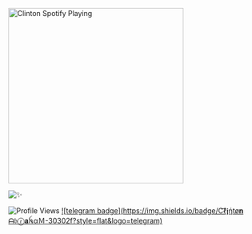 [<img src="https://now-playing-codestackr.vercel.app/api/spotify-playing" alt="Clinton Spotify Playing" width="350" />](https://open.spotify.com/user/swyqyimdc12jajde4vpwd2x1b)


![✨](https://github-readme-stats.vercel.app/api?username=Clinton-Abraham&show=prs&count_private=true&show_icons=true&title_color=fff&icon_color=79ff97&text_color=9f9f9f&bg_color=151515)


![Profile Views](https://hits.seeyoufarm.com/api/count/incr/badge.svg?url=https://github.com/Clinton-Abraham/&title=Profile%20Views) [![telegram badge](https://img.shields.io/badge/C͡ℓ𝖏ήtø𝐧 ᗩ𝔟ⓡ𝐚ꫝαＭ-30302f?style=flat&logo=telegram)](https://telegram.dog/Clinton_Abraham)

